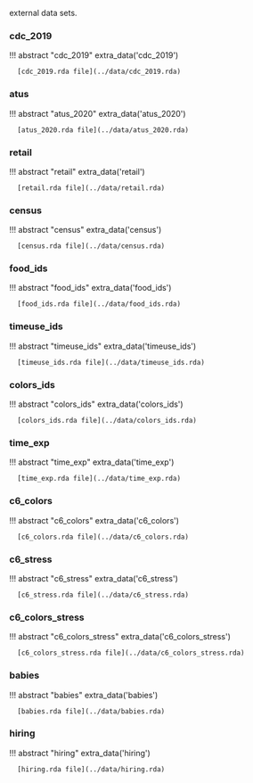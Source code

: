 external data sets.


### cdc_2019

!!! abstract "cdc_2019"
      extra_data('cdc_2019')

      [cdc_2019.rda file](../data/cdc_2019.rda)

### atus

!!! abstract "atus_2020"
      extra_data('atus_2020')

      [atus_2020.rda file](../data/atus_2020.rda)


### retail

!!! abstract "retail"
      extra_data('retail')

      [retail.rda file](../data/retail.rda)

### census

!!! abstract "census"
      extra_data('census')

      [census.rda file](../data/census.rda)
      
### food_ids

!!! abstract "food_ids"
      extra_data('food_ids')

      [food_ids.rda file](../data/food_ids.rda)
      
### timeuse_ids

!!! abstract "timeuse_ids"
      extra_data('timeuse_ids')

      [timeuse_ids.rda file](../data/timeuse_ids.rda)

### colors_ids

!!! abstract "colors_ids"
      extra_data('colors_ids')

      [colors_ids.rda file](../data/colors_ids.rda)
[comment]: <> (check data folder to add .rda)

### time_exp

!!! abstract "time_exp"
      extra_data('time_exp')

      [time_exp.rda file](../data/time_exp.rda)
[comment]: <> (check data folder to add .rda)

### c6_colors

!!! abstract "c6_colors"
      extra_data('c6_colors')

      [c6_colors.rda file](../data/c6_colors.rda)
[comment]: <> (check data folder to add .rda)

### c6_stress

!!! abstract "c6_stress"
      extra_data('c6_stress')

      [c6_stress.rda file](../data/c6_stress.rda)
[comment]: <> (check data folder to add .rda)

### c6_colors_stress

!!! abstract "c6_colors_stress"
      extra_data('c6_colors_stress')

      [c6_colors_stress.rda file](../data/c6_colors_stress.rda)
[comment]: <> (check data folder to add .rda)

### babies

!!! abstract "babies"
      extra_data('babies')

      [babies.rda file](../data/babies.rda)
[comment]: <> (check data folder to add .rda)

### hiring

!!! abstract "hiring"
      extra_data('hiring')

      [hiring.rda file](../data/hiring.rda)
[comment]: <> (check data folder to add .rda)
